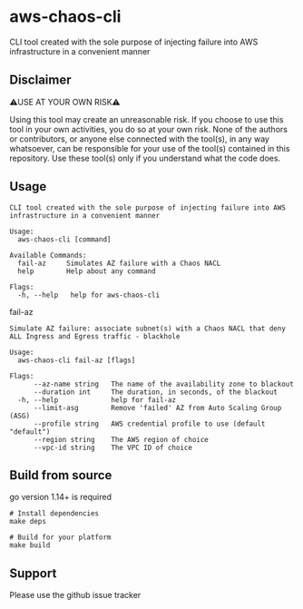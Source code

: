 # aws-chaos-cli
CLI tool created with the sole purpose of injecting failure into AWS infrastructure in a convenient manner

## Disclaimer
⚠️USE AT YOUR OWN RISK⚠️

Using this tool may create an unreasonable risk. If you choose to use this tool in your own
activities, you do so at your own risk. None of the authors or contributors, or anyone else connected with the tool(s),
in any way whatsoever, can be responsible for your use of the tool(s) contained in this repository.
Use these tool(s) only if you understand what the code does.

## Usage
```shell script
CLI tool created with the sole purpose of injecting failure into AWS infrastructure in a convenient manner

Usage:
  aws-chaos-cli [command]

Available Commands:
  fail-az     Simulates AZ failure with a Chaos NACL
  help        Help about any command

Flags:
  -h, --help   help for aws-chaos-cli
```

fail-az
```shell script
Simulate AZ failure: associate subnet(s) with a Chaos NACL that deny ALL Ingress and Egress traffic - blackhole

Usage:
  aws-chaos-cli fail-az [flags]

Flags:
      --az-name string   The name of the availability zone to blackout
      --duration int     The duration, in seconds, of the blackout
  -h, --help             help for fail-az
      --limit-asg        Remove 'failed' AZ from Auto Scaling Group (ASG)
      --profile string   AWS credential profile to use (default "default")
      --region string    The AWS region of choice
      --vpc-id string    The VPC ID of choice
```

## Build from source
go version 1.14+ is required
```shell script
# Install dependencies
make deps

# Build for your platform
make build
```

## Support
Please use the github issue tracker